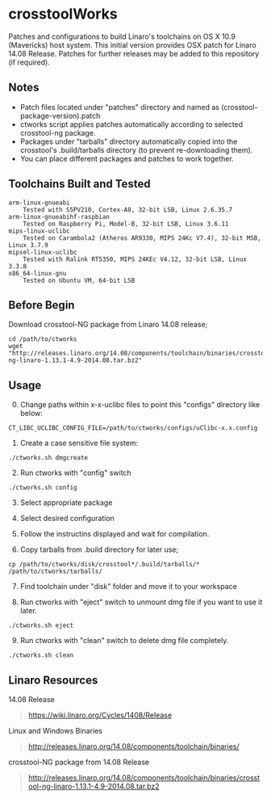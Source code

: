# crosstoolWorks
Patches and configurations to build Linaro's toolchains on OS X 10.9 (Mavericks) host system.
This initial version provides OSX patch for Linaro 14.08 Release. Patches for further releases may be added to this repository (if required).

## Notes
* Patch files located under "patches" directory and named as (crosstool-package-version).patch
* ctworks script applies patches automatically according to selected crosstool-ng package.
* Packages under "tarballs" directory automatically copied into the crosstool's .build/tarballs directory (to prevent re-downloading them).
* You can place different packages and patches to work together.

## Toolchains Built and Tested
    arm-linux-gnueabi
        Tested with S5PV210, Cortex-A8, 32-bit LSB, Linux 2.6.35.7
    arm-linux-gnueabihf-raspbian
        Tested on Raspberry Pi, Model-B, 32-bit LSB, Linux 3.6.11
    mips-linux-uclibc
        Tested on Carambola2 (Atheros AR9330, MIPS 24Kc V7.4), 32-bit MSB, Linux 3.7.9
    mipsel-linux-uclibc
        Tested with Ralink RT5350, MIPS 24KEc V4.12, 32-bit LSB, Linux 3.3.8
    x86_64-linux-gnu
        Tested on Ubuntu VM, 64-bit LSB

## Before Begin
Download crosstool-NG package from Linaro 14.08 release;

	cd /path/to/ctworks
	wget "http://releases.linaro.org/14.08/components/toolchain/binaries/crosstool-ng-linaro-1.13.1-4.9-2014.08.tar.bz2"

## Usage
  0. Change paths within x-x-uclibc files to point this "configs" directory like below:

	CT_LIBC_UCLIBC_CONFIG_FILE=/path/to/ctworks/configs/uClibc-x.x.config

  1. Create a case sensitive file system:

	./ctworks.sh dmgcreate

  2. Run ctworks with "config" switch

	./ctworks.sh config

  3. Select appropriate package

  4. Select desired configuration

  5. Follow the instructins displayed and wait for compilation.

  6. Copy tarballs from .build directory for later use;

	cp /path/to/ctworks/disk/crosstool*/.build/tarballs/* /path/to/ctworks/tarballs/
 
  7. Find toolchain under "disk" folder and move it to your workspace

  8. Run ctworks with "eject" switch to unmount dmg file if you want to use it later.

	./ctworks.sh eject

  9. Run ctworks with "clean" switch to delete dmg file completely.

	./ctworks.sh clean

## Linaro Resources
14.08 Release
> https://wiki.linaro.org/Cycles/1408/Release

Linux and Windows Binaries
> http://releases.linaro.org/14.08/components/toolchain/binaries/

crosstool-NG package from 14.08 Release
> http://releases.linaro.org/14.08/components/toolchain/binaries/crosstool-ng-linaro-1.13.1-4.9-2014.08.tar.bz2

